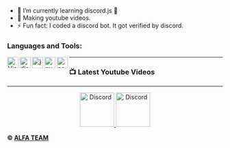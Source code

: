 - 🌱 I’m currently learning discord.js 🤣
- 💎 Making youtube videos.
- ⚡ Fun fact: I coded a discord bot. It got verified by discord.<br />

### Languages and Tools:

<img align="left" alt="Visual Studio Code" width="26px" src="https://i.imgur.com/LwSdAlE.png" />
<img align="left" alt="discord.js" width="26px" src="https://i.imgur.com/SI1DZf3.png" />
<img align="left" alt="js" width="26px" src="https://i.imgur.com/3u1wzwE.png" />
<img align="left" alt="py" width="26px" src="https://i.imgur.com/4pIzF9V.png" />
<img align="left" alt="node.js" width="26px" src="https://i.imgur.com/tYLFZBh.png" /> 

<!-- ### Jobs
Currently coding discord bots for payments. Send me a message on discord to discuss.<br>
(Reputation) -> [epicnpc.com](https://www.epicnpc.com/members/reconlx.1167846/)<br /> -->

---

### 📺 Latest Youtube Videos

<!-- YOUTUBE:START -->

<!-- YOUTUBE:END -->

---

<!-- <details>
<summary><a align ="right">🔎 Statistics </a></summary>

<a>
  <img align="center" src="https://riday-ghstats.vercel.app/api/top-langs/?username=reconlx&theme=tokyonight&layout=compact" />
</a>
<a href="https://github.com/anuraghazra/convoychat">
  <img align="center" src="https://github-readme-stats.vercel.app/api?username=reconlx&show_icons=true&theme=onedark" />
</a>
</details> -->

<p align="center">
<a href="https://discord.gg/xCCpfth">
    <img src="https://user-images.githubusercontent.com/59381835/92191514-d649ad80-ee18-11ea-9bc4-e95c7a122a99.png" alt="Discord" width="80"/>
  </a>
<a href="https://www.youtube.com/channel/UCC-5dJ0BPTRSMaoDxntduHg">
    <img src="https://user-images.githubusercontent.com/59381835/92191346-676c5480-ee18-11ea-8240-e416eb1a5b5d.png" alt="Discord" width="80"/>
  </a>
</p>


**© [ALFA TEAM](https://github.com/)**
